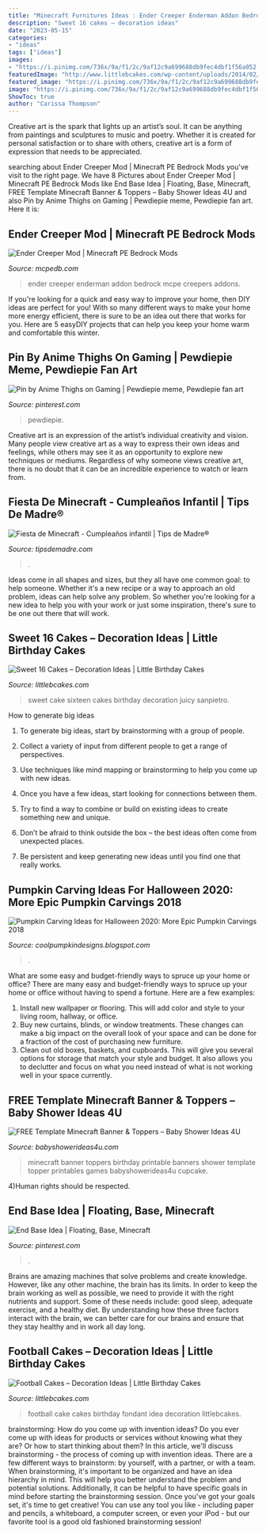 ```yaml
---
title: "Minecraft Furnitures Ideas : Ender Creeper Enderman Addon Bedrock Mcpe Creepers Addons"
description: "Sweet 16 cakes – decoration ideas"
date: "2023-05-15"
categories:
- "ideas"
tags: ["ideas"]
images:
- "https://i.pinimg.com/736x/9a/f1/2c/9af12c9a699688db9fec4dbf1f56a052.jpg"
featuredImage: "http://www.littlebcakes.com/wp-content/uploads/2014/02/Sweet-Sixteen-Cake-Ideas.jpg"
featured_image: "https://i.pinimg.com/736x/9a/f1/2c/9af12c9a699688db9fec4dbf1f56a052.jpg"
image: "https://i.pinimg.com/736x/9a/f1/2c/9af12c9a699688db9fec4dbf1f56a052.jpg"
ShowToc: true
author: "Carissa Thompson"
---
```



Creative art is the spark that lights up an artist’s soul. It can be anything from paintings and sculptures to music and poetry. Whether it is created for personal satisfaction or to share with others, creative art is a form of expression that needs to be appreciated.

	

		
searching about Ender Creeper Mod | Minecraft PE Bedrock Mods you've visit to the right page. We have 8 Pictures about Ender Creeper Mod | Minecraft PE Bedrock Mods like End Base Idea | Floating, Base, Minecraft, FREE Template Minecraft Banner &amp; Toppers – Baby Shower Ideas 4U and also Pin by Anime Thighs on Gaming | Pewdiepie meme, Pewdiepie fan art. Here it is:
		
    
## Ender Creeper Mod | Minecraft PE Bedrock Mods

<img loading=lazy src="https://mcpedb.com/wp-content/uploads/2020/08/Ender-Creeper-Mod2-1536x919.png" onerror="this.onerror=null;this.src='https://tse4.mm.bing.net/th?id=OIP.Ygtik53tIR5WzZnrt6t0TwHaEb&amp;pid=15.1';" alt="Ender Creeper Mod | Minecraft PE Bedrock Mods">

_Source: mcpedb.com_

>ender creeper enderman addon bedrock mcpe creepers addons. 

	

If you're looking for a quick and easy way to improve your home, then DIY ideas are perfect for you! With so many different ways to make your home more energy efficient, there is sure to be an idea out there that works for you. Here are 5 easyDIY projects that can help you keep your home warm and comfortable this winter.

    
## Pin By Anime Thighs On Gaming | Pewdiepie Meme, Pewdiepie Fan Art

<img loading=lazy src="https://i.pinimg.com/736x/9a/f1/2c/9af12c9a699688db9fec4dbf1f56a052.jpg" onerror="this.onerror=null;this.src='https://tse1.mm.bing.net/th?id=OIP.DVWVBc3KRGA1qRp9jiNTmAHaLG&amp;pid=15.1';" alt="Pin by Anime Thighs on Gaming | Pewdiepie meme, Pewdiepie fan art">

_Source: pinterest.com_

>pewdiepie. 

	

Creative art is an expression of the artist’s individual creativity and vision. Many people view creative art as a way to express their own ideas and feelings, while others may see it as an opportunity to explore new techniques or mediums. Regardless of why someone views creative art, there is no doubt that it can be an incredible experience to watch or learn from.

    
## Fiesta De Minecraft - Cumpleaños Infantil | Tips De Madre®

<img loading=lazy src="https://tipsdemadre.com/wp-content/uploads/2017/06/minecraft-cumpleanos-ninos.jpg" onerror="this.onerror=null;this.src='https://tse4.mm.bing.net/th?id=OIP.fv43LVm7jTzwmpDNc-L50gHaIn&amp;pid=15.1';" alt="Fiesta de Minecraft - Cumpleaños infantil | Tips de Madre®">

_Source: tipsdemadre.com_

>. 

	

Ideas come in all shapes and sizes, but they all have one common goal: to help someone. Whether it's a new recipe or a way to approach an old problem, ideas can help solve any problem. So whether you're looking for a new idea to help you with your work or just some inspiration, there's sure to be one out there that will work.

    
## Sweet 16 Cakes – Decoration Ideas | Little Birthday Cakes

<img loading=lazy src="http://www.littlebcakes.com/wp-content/uploads/2014/02/Sweet-Sixteen-Cake-Ideas.jpg" onerror="this.onerror=null;this.src='https://tse4.mm.bing.net/th?id=OIP.fGlxGuFMAJgNDJLE4mPsagHaLq&amp;pid=15.1';" alt="Sweet 16 Cakes – Decoration Ideas | Little Birthday Cakes">

_Source: littlebcakes.com_

>sweet cake sixteen cakes birthday decoration juicy sanpietro. 

	

How to generate big ideas
1. To generate big ideas, start by brainstorming with a group of people.
2. Collect a variety of input from different people to get a range of perspectives.

3. Use techniques like mind mapping or brainstorming to help you come up with new ideas.

4. Once you have a few ideas, start looking for connections between them.
5. Try to find a way to combine or build on existing ideas to create something new and unique.
6. Don’t be afraid to think outside the box – the best ideas often come from unexpected places.
7. Be persistent and keep generating new ideas until you find one that really works.

    
## Pumpkin Carving Ideas For Halloween 2020: More Epic Pumpkin Carvings 2018

<img loading=lazy src="https://3.bp.blogspot.com/-fp7n0VkqXzw/Ulx_cgs3ilI/AAAAAAAAIsY/sascJitkcmg/s1600/2bfe9b37b457d20699e384ac543388b0.jpg" onerror="this.onerror=null;this.src='https://tse1.mm.bing.net/th?id=OIP.Lb_ArFSJBtdVt1BlyWCyUwAAAA&amp;pid=15.1';" alt="Pumpkin Carving Ideas for Halloween 2020: More Epic Pumpkin Carvings 2018">

_Source: coolpumpkindesigns.blogspot.com_

>. 

	

What are some easy and budget-friendly ways to spruce up your home or office?
There are many easy and budget-friendly ways to spruce up your home or office without having to spend a fortune. Here are a few examples: 
1. Install new wallpaper or flooring. This will add color and style to your living room, hallway, or office. 
2. Buy new curtains, blinds, or window treatments. These changes can make a big impact on the overall look of your space and can be done for a fraction of the cost of purchasing new furniture. 
3. Clean out old boxes, baskets, and cupboards. This will give you several options for storage that match your style and budget. It also allows you to declutter and focus on what you need instead of what is not working well in your space currently. 

    
## FREE Template Minecraft Banner &amp; Toppers – Baby Shower Ideas 4U

<img loading=lazy src="https://babyshowerideas4u.com/wp-content/uploads/2014/04/8-723x1024.png" onerror="this.onerror=null;this.src='https://tse1.mm.bing.net/th?id=OIP.8ohlqQLDt6WE0FX9ZvbPLQHaKf&amp;pid=15.1';" alt="FREE Template Minecraft Banner &amp; Toppers – Baby Shower Ideas 4U">

_Source: babyshowerideas4u.com_

>minecraft banner toppers birthday printable banners shower template topper printables games babyshowerideas4u cupcake. 

	

4)Human rights should be respected.

    
## End Base Idea | Floating, Base, Minecraft

<img loading=lazy src="https://i.pinimg.com/736x/52/40/33/52403370e1c372ba7193c73daa25b13a.jpg" onerror="this.onerror=null;this.src='https://tse1.mm.bing.net/th?id=OIP.anqvM-e9Uy_KUeyrgX8iLQAAAA&amp;pid=15.1';" alt="End Base Idea | Floating, Base, Minecraft">

_Source: pinterest.com_

>. 

	

Brains are amazing machines that solve problems and create knowledge. However, like any other machine, the brain has its limits. In order to keep the brain working as well as possible, we need to provide it with the right nutrients and support. Some of these needs include: good sleep, adequate exercise, and a healthy diet. By understanding how these three factors interact with the brain, we can better care for our brains and ensure that they stay healthy and in work all day long.

    
## Football Cakes – Decoration Ideas | Little Birthday Cakes

<img loading=lazy src="http://www.littlebcakes.com/wp-content/uploads/2013/08/Football-Fondant-Cake.jpg" onerror="this.onerror=null;this.src='https://tse1.mm.bing.net/th?id=OIP.8uIIazxR-tHsmFki6782XwHaJ4&amp;pid=15.1';" alt="Football Cakes – Decoration Ideas | Little Birthday Cakes">

_Source: littlebcakes.com_

>football cake cakes birthday fondant idea decoration littlebcakes. 

	

brainstorming: How do you come up with invention ideas?
Do you ever come up with ideas for products or services without knowing what they are? Or how to start thinking about them? In this article, we'll discuss brainstorming - the process of coming up with invention ideas.
There are a few different ways to brainstorm: by yourself, with a partner, or with a team. When brainstorming, it's important to be organized and have an idea hierarchy in mind. This will help you better understand the problem and potential solutions. Additionally, it can be helpful to have specific goals in mind before starting the brainstorming session. Once you've got your goals set, it's time to get creative! You can use any tool you like - including paper and pencils, a whiteboard, a computer screen, or even your iPod - but our favorite tool is a good old fashioned brainstorming session!

